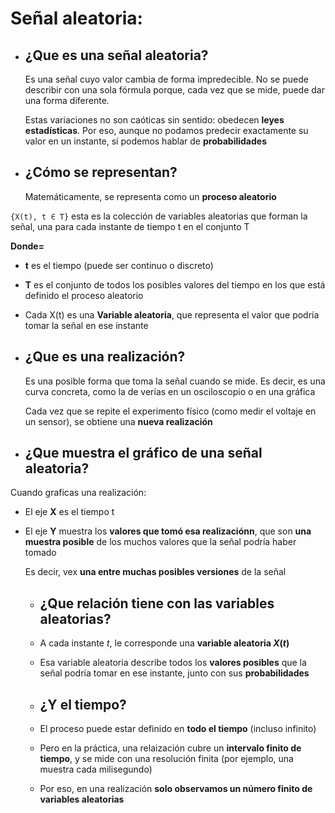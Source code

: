 # Señal aleatoria: 

- ## ¿Que es una señal aleatoria?

  Es una señal cuyo valor cambia de forma impredecible. No se puede describir con una sola fórmula porque, cada vez que se mide, puede dar una forma diferente.

  Estas variaciones no son caóticas sin sentido: obedecen **leyes estadísticas**. Por eso, aunque no podamos predecir exactamente su valor en un instante, sí podemos hablar de **probabilidades**

- ## ¿Cómo se representan?

  Matemáticamente, se representa como un **proceso aleatorio**

`{X(t), t ∈ T}` esta es la colección de variables aleatorias que forman la señal, una para cada instante de tiempo t en el conjunto T

**Donde=**

- **t** es el tiempo (puede ser continuo o discreto)

- **T** es el conjunto de todos los posibles valores del tiempo en los que está definido el proceso aleatorio

- Cada X(t) es una **Variable aleatoria**, que representa el valor que podría tomar la señal en ese instante

- ## ¿Que es una realización?

  Es una posible forma que toma la señal cuando se mide. Es decir, es una curva concreta, como la de verías en un osciloscopio o en una gráfica

  Cada vez que se repite el experimento físico (como medir el voltaje en un sensor), se obtiene una **nueva realización**

- ## ¿Que muestra el gráfico de una señal aleatoria?

Cuando graficas una realización:

- El eje **X** es el tiempo t

- El eje **Y** muestra los **valores que tomó esa realizaciónn**, que son **una muestra posible** de los muchos valores que la señal podría haber tomado

  Es decir, vex **una entre muchas posibles versiones** de la señal

  - ## ¿Que relación tiene con las variables aleatorias?
 
  - A cada instante $t$, le corresponde una **variable aleatoria $X(t)$**
 
  - Esa variable aleatoria describe todos los **valores posibles** que la señal podría tomar en ese instante, junto con sus **probabilidades**
 
  - ## ¿Y el tiempo?
 
  - El proceso puede estar definido en **todo el tiempo** (incluso infinito)
 
  - Pero en la práctica, una relaización cubre un **intervalo finito de tiempo**, y se mide con una resolución finita (por ejemplo, una muestra cada milisegundo)
 
  - Por eso, en una realización **solo observamos un número finito de variables aleatorias**

